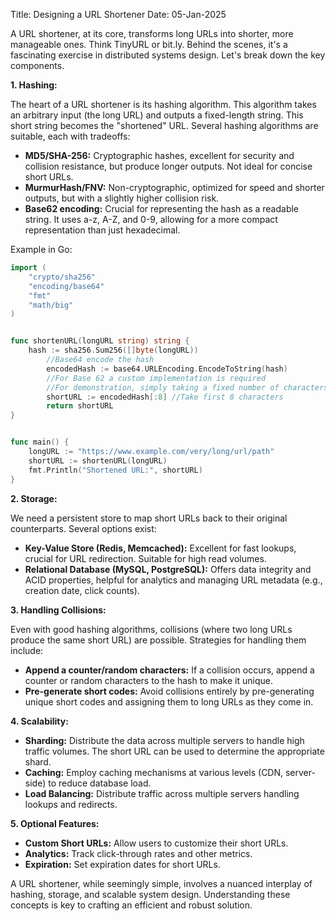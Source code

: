 Title: Designing a URL Shortener
Date: 05-Jan-2025

A URL shortener, at its core, transforms long URLs into shorter, more manageable ones.  Think TinyURL or bit.ly.  Behind the scenes, it's a fascinating exercise in distributed systems design. Let's break down the key components.

**1. Hashing:**

The heart of a URL shortener is its hashing algorithm.  This algorithm takes an arbitrary input (the long URL) and outputs a fixed-length string. This short string becomes the "shortened" URL.  Several hashing algorithms are suitable, each with tradeoffs:

* **MD5/SHA-256:**  Cryptographic hashes, excellent for security and collision resistance, but produce longer outputs.  Not ideal for concise short URLs.
* **MurmurHash/FNV:** Non-cryptographic, optimized for speed and shorter outputs, but with a slightly higher collision risk.
* **Base62 encoding:**  Crucial for representing the hash as a readable string. It uses a-z, A-Z, and 0-9, allowing for a more compact representation than just hexadecimal.

Example in Go:

```go
import (
	"crypto/sha256"
	"encoding/base64"
	"fmt"
	"math/big"
)


func shortenURL(longURL string) string {
    hash := sha256.Sum256([]byte(longURL))
		//Base64 encode the hash
		encodedHash := base64.URLEncoding.EncodeToString(hash)
		//For Base 62 a custom implementation is required
		//For demonstration, simply taking a fixed number of characters
		shortURL := encodedHash[:8] //Take first 8 characters
		return shortURL
}


func main() {
	longURL := "https://www.example.com/very/long/url/path"
	shortURL := shortenURL(longURL)
	fmt.Println("Shortened URL:", shortURL)
}


```

**2. Storage:**

We need a persistent store to map short URLs back to their original counterparts.  Several options exist:

* **Key-Value Store (Redis, Memcached):**  Excellent for fast lookups, crucial for URL redirection.  Suitable for high read volumes.
* **Relational Database (MySQL, PostgreSQL):** Offers data integrity and ACID properties, helpful for analytics and managing URL metadata (e.g., creation date, click counts).

**3. Handling Collisions:**

Even with good hashing algorithms, collisions (where two long URLs produce the same short URL) are possible. Strategies for handling them include:

* **Append a counter/random characters:**  If a collision occurs, append a counter or random characters to the hash to make it unique.
* **Pre-generate short codes:** Avoid collisions entirely by pre-generating unique short codes and assigning them to long URLs as they come in.


**4. Scalability:**

* **Sharding:** Distribute the data across multiple servers to handle high traffic volumes. The short URL can be used to determine the appropriate shard.
* **Caching:** Employ caching mechanisms at various levels (CDN, server-side) to reduce database load.
* **Load Balancing:** Distribute traffic across multiple servers handling lookups and redirects.

**5. Optional Features:**

* **Custom Short URLs:** Allow users to customize their short URLs.
* **Analytics:** Track click-through rates and other metrics.
* **Expiration:**  Set expiration dates for short URLs.

A URL shortener, while seemingly simple, involves a nuanced interplay of hashing, storage, and scalable system design. Understanding these concepts is key to crafting an efficient and robust solution.
